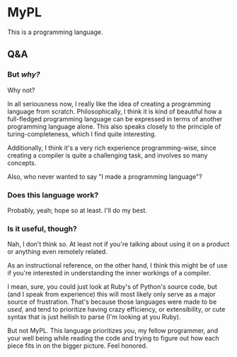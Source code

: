 # MyPL

This is a programming language.

## Q&A

### But *why?*

Why not?

In all seriousness now, I really like the idea of creating a programming
language from scratch. Philosophically, I think it is kind of beautiful how a
full-fledged programming language can be expressed in terms of another
programming language alone. This also speaks closely to the principle of
turing-completeness, which I find quite interesting.

Additionally, I think it's a very rich experience programming-wise, since
creating a compiler is quite a challenging task, and involves so many concepts.

Also, who never wanted to say "I made a programming language"?


### Does this language work?

Probably, yeah; hope so at least. I'll do my best.


### Is it useful, though?

Nah, I don't think so. At least not if you're talking about using it on a
product or anything even remotely related.

As an instructional reference, on the other hand, I think this might be of use
if you're interested in understanding the inner workings of a compiler.

I mean, sure, you could just look at Ruby's of Python's source code, but (and I
speak from experience) this will most likely only serve as a major source of
frustration. That's because those languages were made to be *used*, and tend to
prioritize having crazy efficiency, or extensibility, or cute syntax that is
just hellish to parse (I'm looking at you Ruby).

But not MyPL. This language prioritizes *you*, my fellow programmer, and your
well being while reading the code and trying to figure out how each piece fits
in on the bigger picture. Feel honored.
